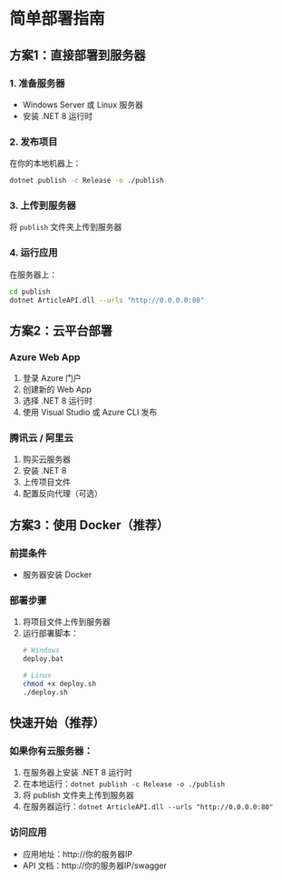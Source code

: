 # 简单部署指南

## 方案1：直接部署到服务器

### 1. 准备服务器
- Windows Server 或 Linux 服务器
- 安装 .NET 8 运行时

### 2. 发布项目
在你的本地机器上：
```bash
dotnet publish -c Release -o ./publish
```

### 3. 上传到服务器
将 `publish` 文件夹上传到服务器

### 4. 运行应用
在服务器上：
```bash
cd publish
dotnet ArticleAPI.dll --urls "http://0.0.0.0:80"
```

## 方案2：云平台部署

### Azure Web App
1. 登录 Azure 门户
2. 创建新的 Web App
3. 选择 .NET 8 运行时
4. 使用 Visual Studio 或 Azure CLI 发布

### 腾讯云 / 阿里云
1. 购买云服务器
2. 安装 .NET 8
3. 上传项目文件
4. 配置反向代理（可选）

## 方案3：使用 Docker（推荐）

### 前提条件
- 服务器安装 Docker

### 部署步骤
1. 将项目文件上传到服务器
2. 运行部署脚本：
   ```bash
   # Windows
   deploy.bat
   
   # Linux
   chmod +x deploy.sh
   ./deploy.sh
   ```

## 快速开始（推荐）

### 如果你有云服务器：
1. 在服务器上安装 .NET 8 运行时
2. 在本地运行：`dotnet publish -c Release -o ./publish`
3. 将 publish 文件夹上传到服务器
4. 在服务器运行：`dotnet ArticleAPI.dll --urls "http://0.0.0.0:80"`

### 访问应用
- 应用地址：http://你的服务器IP
- API 文档：http://你的服务器IP/swagger
